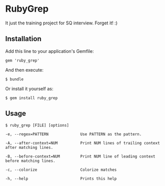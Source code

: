 # RubyGrep

It just the training project for SQ interview. Forget it! :)

## Installation

Add this line to your application's Gemfile:

```
gem 'ruby_grep'
```

And then execute:

    $ bundle

Or install it yourself as:

    $ gem install ruby_grep

## Usage

    $ ruby_grep [FILE] [options]

    -e, --regex=PATTERN              Use PATTERN as the pattern.
    
    -A, --after-context=NUM          Print NUM lines of trailing context after matching lines.
    
    -B, --before-context=NUM         Print NUM line of leading context before matching lines.
    
    -c, --colorize                   Colorize matches
    
    -h, --help                       Prints this help

